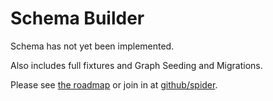 # Schema Builder
Schema has not yet been implemented.

Also includes full fixtures and Graph Seeding and Migrations.

Please see [the roadmap](roadmap.md) or join in at [github/spider](http://github.com/spider/spider).